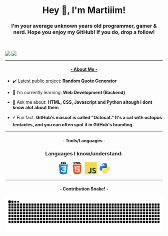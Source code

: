 <h1 align="center">Hey 👋, I'm Martiiim!</h1>
<h3 align="center">I'm your average unknown years old programmer, gamer & nerd. Hope you enjoy my GitHub! If you do, drop a follow!</h3>



 ​
​
​
<div>
  <a href="https://github.com/Martiiim">
   <img align="center" height="170" src="https://github-readme-stats.vercel.app/api/top-langs/?username=Martiiim&theme=vue-dark&show_icons=true&hide_border=true&layout=compact"/>
  <img align="center" src="https://github-readme-stats.vercel.app/api?username=Martiiim&theme=vue-dark&show_icons=true&hide_border=true&count_private=true"/>
</div>



---

<h4 align="center">- About Me - </h4>

- ✔️ Latest public project: **[Random Quote Generator](https://github.com/Martiiim/Quote-Generator)**

- 🌱 I’m currently learning: **Web Development (Backend)**

- 💬 Ask me about: **HTML, CSS, Javascript and Python altough i dont know alot about them**

- ⚡ Fun fact: **GitHub's mascot is called "Octocat." It's a cat with octopus tentacles, and you can often spot it in GitHub's branding.**

---

<h4 align="center">- Tools/Languages -</h4>

<h3 align="center">Languages I know/understand:</h3>
<p align="center"> </a> <a href="https://www.w3schools.com/css/" target="_blank" rel="noreferrer"> <img src="https://raw.githubusercontent.com/devicons/devicon/master/icons/css3/css3-original-wordmark.svg" alt="css3" width="40" height="40"/> </a> <a href="https://www.w3.org/html/" target="_blank" rel="noreferrer"> <img src="https://raw.githubusercontent.com/devicons/devicon/master/icons/html5/html5-original-wordmark.svg" alt="html5" width="40" height="40"/> </a> <a href="https://developer.mozilla.org/en-US/docs/Web/JavaScript" target="_blank" rel="noreferrer"> <img src="https://raw.githubusercontent.com/devicons/devicon/master/icons/javascript/javascript-original.svg" alt="javascript" width="40" height="40"/> </a> <a href="https://www.python.org" target="_blank" rel="noreferrer"> <img src="https://raw.githubusercontent.com/devicons/devicon/master/icons/python/python-original.svg" alt="python" width="40" height="40"/> </a> </p>

---

<h4 align="center">- Contribution Snake! -</h4>

<picture>
  <source srcset="https://github.com/Martiiim/Martiiim/blob/main/dark.svg" media="(prefers-color-scheme: dark)">
  <img src="https://github.com/Martiiim/Martiiim/blob/main/light.svg">
</picture>
